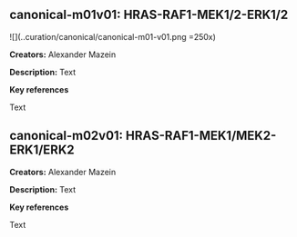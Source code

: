 ## canonical-m01v01: HRAS-RAF1-MEK1/2-ERK1/2

![](..curation/canonical/canonical-m01-v01.png =250x)

**Creators:** Alexander Mazein

**Description:** Text  

**Key references**  

Text

## canonical-m02v01: HRAS-RAF1-MEK1/MEK2-ERK1/ERK2

**Creators:** Alexander Mazein

**Description:** Text  

**Key references**  

Text

